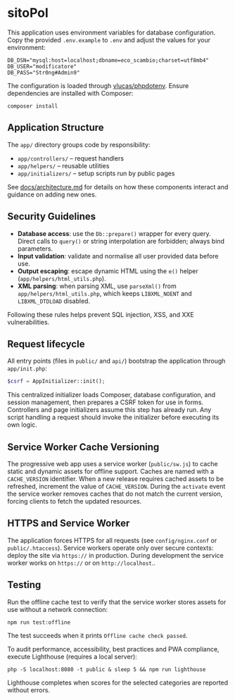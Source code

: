 # sitoPol

This application uses environment variables for database configuration. Copy the provided `.env.example` to `.env` and adjust the values for your environment:

```
DB_DSN="mysql:host=localhost;dbname=eco_scambio;charset=utf8mb4"
DB_USER="modificatore"
DB_PASS="Str0ng#Admin9"
```

The configuration is loaded through [vlucas/phpdotenv](https://github.com/vlucas/phpdotenv). Ensure dependencies are installed with Composer:

```
composer install
```

## Application Structure

The `app/` directory groups code by responsibility:

- `app/controllers/` – request handlers
- `app/helpers/` – reusable utilities
- `app/initializers/` – setup scripts run by public pages

See [docs/architecture.md](docs/architecture.md) for details on how these
components interact and guidance on adding new ones.

## Security Guidelines

- **Database access**: use the `Db::prepare()` wrapper for every query. Direct calls to `query()` or string interpolation are forbidden; always bind parameters.
- **Input validation**: validate and normalise all user provided data before use.
- **Output escaping**: escape dynamic HTML using the `e()` helper (`app/helpers/html_utils.php`).
- **XML parsing**: when parsing XML, use `parseXml()` from `app/helpers/html_utils.php`, which keeps `LIBXML_NOENT` and `LIBXML_DTDLOAD` disabled.

Following these rules helps prevent SQL injection, XSS, and XXE vulnerabilities.

## Request lifecycle

All entry points (files in `public/` and `api/`) bootstrap the application through `app/init.php`:

```php
$csrf = AppInitializer::init();
```

This centralized initializer loads Composer, database configuration, and session management, then prepares a CSRF token for use in forms. Controllers and page initializers assume this step has already run. Any script handling a request should invoke the initializer before executing its own logic.

## Service Worker Cache Versioning

The progressive web app uses a service worker (`public/sw.js`) to cache static and dynamic assets for offline support. Caches are named with a `CACHE_VERSION` identifier. When a new release requires cached assets to be refreshed, increment the value of `CACHE_VERSION`. During the `activate` event the service worker removes caches that do not match the current version, forcing clients to fetch the updated resources.

## HTTPS and Service Worker

The application forces HTTPS for all requests (see `config/nginx.conf` or `public/.htaccess`). Service workers operate only over secure contexts: deploy the site via `https://` in production. During development the service worker works on `https://` or on `http://localhost`..

## Testing

Run the offline cache test to verify that the service worker stores assets for use without a network connection:

```
npm run test:offline
```

The test succeeds when it prints `Offline cache check passed`.

To audit performance, accessibility, best practices and PWA compliance, execute Lighthouse (requires a local server):

```
php -S localhost:8080 -t public & sleep 5 && npm run lighthouse
```

Lighthouse completes when scores for the selected categories are reported without errors.